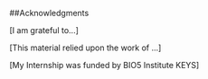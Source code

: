 ##Acknowledgments

[I am grateful to...]

[This material relied upon the work of ...]

[My Internship was funded by BIO5 Institute KEYS]